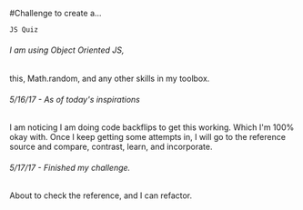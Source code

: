 #Challenge to create a... 
```JavaScript
JS Quiz
```

###### I am using Object Oriented JS,
this, Math.random, and any other skills in my toolbox.

###### 5/16/17 - As of today's inspirations
I am noticing I am doing code backflips to get this working.  Which I'm 100% okay with.  Once I keep getting some attempts in, I will go to the reference source and compare, contrast, learn, and incorporate.

###### 5/17/17 - Finished my challenge.  
About to check the reference, and I can refactor.  